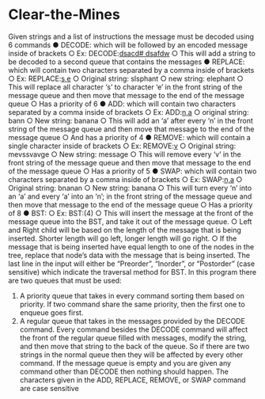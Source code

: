 # Clear-the-Mines


Given strings and a list of instructions the message must be decoded using 6 commands
● DECODE: which will be followed by an encoded message inside of brackets
○ Ex: DECODE:[dsacd# dsafdw](2)
○ This will add a string to be decoded to a second queue that contains the messages
● REPLACE: which will contain two characters separated by a comma inside of brackets
○ Ex: REPLACE:[s,e](6)
○ Original string: slsphant
○ new string: elephant
○ This will replace all character ‘s’ to character ‘e’ in the front string of the message queue
and then move that message to the end of the message queue
○ Has a priority of 6
● ADD: which will contain two characters separated by a comma inside of brackets
○ Ex: ADD:[n,a](4)
○ original string: bann
○ New string: banana
○ This will add an ‘a’ after every ‘n’ in the front string of the message queue and then move
that message to the end of the message queue
○ And has a priority of 4
● REMOVE: which will contain a single character inside of brackets
○ Ex: REMOVE:[v](5)
○ Original string: mevssvavge
○ New string: message
○ This will remove every ‘v’ in the front string of the message queue and then move that
message to the end of the message queue
○ Has a priority of 5
● SWAP: which will contain two characters separated by a comma inside of brackets
○ Ex: SWAP:[n,a](8)
○ Original string: bnanan
○ New string: banana
○ This will turn every ‘n’ into an ‘a’ and every ‘a’ into an ‘n’; in the front string of the
message queue and then move that message to the end of the message queue
○ Has a priority of 8
● BST:
○ Ex: BST:(4)
○ This will insert the message at the front of the message queue into the BST, and take it out
of the message queue.
○ Left and Right child will be based on the length of the message that is being inserted.
Shorter length will go left, longer length will go right.
○ If the message that is being inserted have equal length to one of the nodes in the tree,
replace that node’s data with the message that is being inserted.
The last line in the input will either be “Preorder”, “Inorder”, or “Postorder” (case sensitive) which
indicate the traversal method for BST.
In this program there are two queues that must be used:
1. A priority queue that takes in every command sorting them based on priority.
If two command share the same priority, then the first one to enqueue goes first.
2. A regular queue that takes in the messages provided by the DECODE command.
Every command besides the DECODE command will affect the front of the regular queue filled with
messages, modify the string, and then move that string to the back of the queue. So if there are two
strings in the normal queue then they will be affected by every other command.
If the message queue is empty and you are given any command other than DECODE then nothing should
happen.
The characters given in the ADD, REPLACE, REMOVE, or SWAP command are case sensitive
